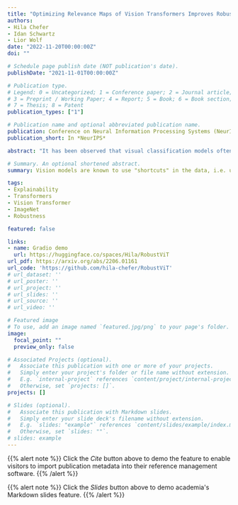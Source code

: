 ```yaml
---
title: "Optimizing Relevance Maps of Vision Transformers Improves Robustness"
authors:
- Hila Chefer
- Idan Schwartz
- Lior Wolf
date: "2022-11-20T00:00:00Z"
doi: ""

# Schedule page publish date (NOT publication's date).
publishDate: "2021-11-01T00:00:00Z"

# Publication type.
# Legend: 0 = Uncategorized; 1 = Conference paper; 2 = Journal article;
# 3 = Preprint / Working Paper; 4 = Report; 5 = Book; 6 = Book section;
# 7 = Thesis; 8 = Patent
publication_types: ["1"]

# Publication name and optional abbreviated publication name.
publication: Conference on Neural Information Processing Systems (NeurIPS)
publication_short: In *NeurIPS*

abstract: "It has been observed that visual classification models often rely mostly on the image background, neglecting the foreground, which hurts their robustness to distribution changes. To alleviate this shortcoming, we propose to monitor the model's relevancy signal and manipulate it such that the model is focused on the foreground object. This is done as a finetuning step, involving relatively few samples consisting of pairs of images and their associated foreground masks. Specifically, we encourage the model's relevancy map (i) to assign lower relevance to background regions, (ii) to consider as much information as possible from the foreground, and (iii) we encourage the decisions to have high confidence. When applied to Vision Transformer (ViT) models, a marked improvement in robustness to domain shifts is observed. Moreover, the foreground masks can be obtained automatically, from a self-supervised variant of the ViT model itself; therefore no additional supervision is required."

# Summary. An optional shortened abstract.
summary: Vision models are known to use "shortcuts" in the data, i.e. use irrelevant cues, such as the image background, to achieve high accuracy. In this work, we show that using a very short and simple *few-shot* finetuning process on the relevance maps of a Vision Transformer, we can teach the model *why* the label is correct, and enforce that the predictions are based on the *right* reasons. We demonstrate a significant improvement in the robustness of the Vision Transformers (ViTs) to distribution shifts.  

tags:
- Explainability
- Transformers
- Vision Transformer
- ImageNet
- Robustness

featured: false

links:
- name: Gradio demo
  url: https://huggingface.co/spaces/Hila/RobustViT
url_pdf: https://arxiv.org/abs/2206.01161
url_code: 'https://github.com/hila-chefer/RobustViT'
# url_dataset: ''
# url_poster: ''
# url_project: ''
# url_slides: ''
# url_source: ''
# url_video: ''

# Featured image
# To use, add an image named `featured.jpg/png` to your page's folder. 
image:
  focal_point: ""
  preview_only: false

# Associated Projects (optional).
#   Associate this publication with one or more of your projects.
#   Simply enter your project's folder or file name without extension.
#   E.g. `internal-project` references `content/project/internal-project/index.md`.
#   Otherwise, set `projects: []`.
projects: []

# Slides (optional).
#   Associate this publication with Markdown slides.
#   Simply enter your slide deck's filename without extension.
#   E.g. `slides: "example"` references `content/slides/example/index.md`.
#   Otherwise, set `slides: ""`.
# slides: example
---
```


{{% alert note %}}
Click the *Cite* button above to demo the feature to enable visitors to import publication metadata into their reference management software.
{{% /alert %}}

{{% alert note %}}
Click the *Slides* button above to demo academia's Markdown slides feature.
{{% /alert %}}

